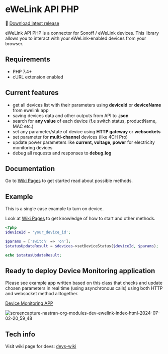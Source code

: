 # eWeLink API PHP

:link: [Download latest release](https://github.com/PJanisio/ewelinkApiPhp/releases)

eWeLink API PHP is a connector for Sonoff / eWeLink devices. This library allows you to interact with your eWeLink-enabled devices from your browser.

## Requirements

- PHP 7.4+
- cURL extension enabled

## Current features

- get all devices list with their parameters using **deviceId** or **deviceName** from ewelink app
- saving devices data and other outputs from API to **.json**
- search for **any value** of each device (f.e switch status, productName, MAC etc.)
- set any parameter/state of device using **HTTP gateway** or **websockets**
- set parameter for **multi-channel** devices (like 4CH Pro)
- update power parameters like **current, voltage, power** for electricity monitoring devices
- debug all requests and responses to **debug.log**

## Documentation

Go to [Wiki Pages](https://github.com/PJanisio/ewelinkApiPhp/wiki) to get started read about possible methods.

## Example

This is a single case example to turn on device.

Look at [Wiki Pages](https://github.com/PJanisio/ewelinkApiPhp/wiki) to get knowledge of how to start and other methods.

```php
<?php
$deviceId = 'your_device_id';

$params = ['switch' => 'on']; 
$statusUpdateResult = $devices->setDeviceStatus($deviceId, $params);

echo $statusUpdateResult;

```

## Ready to deploy Device Monitoring application

Please see example app written based on this class that checks and update chosen parameters in real time (using asynchronous calls) using both HTTP and websocket method alltogether.

[Device Monitoring APP](https://github.com/PJanisio/ewelinkapiphp-device-monitoring)

![screencapture-nastran-org-modules-dev-ewelink-index-html-2024-07-02-20_59_48](https://github.com/PJanisio/ewelinkApiPhp/assets/9625885/a515edf8-edd0-440c-90b3-77d8d5b398d0)

## Tech info

Visit wiki page for devs: [devs-wiki](https://github.com/PJanisio/ewelinkApiPhp/wiki/Developers)

